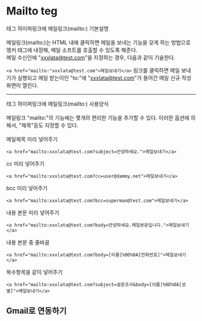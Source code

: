 # Mailto teg

<a>태그 하이퍼링크에 메일링크(mailto:) 기본설명<br>
<br>
메일링크(mailto:)는 HTML 내에 클릭하면 메일을 보내는 기능을 갖게 하는 방법으로 <a> 앵커 태그에 내장해, 메일 소프트를 호출할 수 있도록 해준다.<br>
메일 수신인에 "xxxlata@test.com"을 지정하는 경우, 다음과 같이 기술한다. 

```<a href="mailto:"xxxlata@test.com">메일보내기</a>```
링크를 클릭하면 메일 보내기가 실행되고 메일 받는이인 "to:"에 "xxxlata@test.com"가 들어간 메일 신규 작성 화면이 열린다.
  
--------------------------------------------------------------------------
<a>태그 하이퍼링크에 메일링크(mailto:) 사용양식
<br><br>
메일링크 "mailto:"의 기능에는 몇개의 편리한 기능을 추가할 수 있다. 이러한 옵션에 의해서, "제목"등도 지정할 수 있다. 
<br><br>
메일제목 미리 넣어주기
```
<a href="mailto:xxxlata@test.com?subject=안녕하세요.">메일보내기</a>
```
cc 미리 넣어주기
```
<a href="mailto:xxxlata@test.com?cc=user@dammy.net">메일보내기</a>
```
bcc 미리 넣어주기
```
<a href="mailto:xxxlata@test.com?bcc=﻿superman@test.com">메일보내기</a>
```
내용 본문 미리 넣어주기
```
<a href="mailto:xxxlata@test.com?body=안녕하세요.메일본문입니다.">메일보내기</a>
```
내용 본문 중 줄바꿈
```
<a href="mailto:xxxlata@test.com?body=[이름]%0D%0A[전화번호]">메일보내기</a>
```
복수항목을 같이 넣어주기
```
<a href="mailto:xxxlata@test.com?subject=설문조사&body=[이름]%0D%0A[성별]">메일보내기</a>
```
## Gmail로 연동하기
